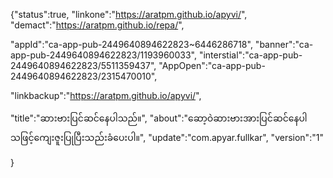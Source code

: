 {"status":true,
"linkone":"https://aratpm.github.io/apyvi/",
"demact":"https://aratpm.github.io/repa/",

"appId":"ca-app-pub-2449640894622823~6446286718",
"banner":"ca-app-pub-2449640894622823/1193960033",
"interstial":"ca-app-pub-2449640894622823/5511359437",
"AppOpen":"ca-app-pub-2449640894622823/2315470010",

"linkbackup":"https://aratpm.github.io/apyvi/",

"title":"ဆားဗားပြင်ဆင်နေပါသည်။",
"about":"ဆော့ဝဲဆားဗားအားပြင်ဆင်နေပါသဖြင့်ကျေးဇူးပြုပြီးသည်းခံပေးပါ။",
"update":"com.apyar.fullkar",
"version":"1"



}
